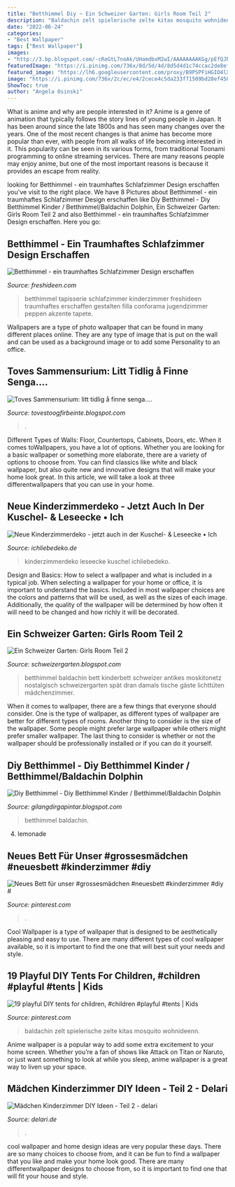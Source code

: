 ```yaml
---
title: "Betthimmel Diy ~ Ein Schweizer Garten: Girls Room Teil 2"
description: "Baldachin zelt spielerische zelte kitas mosquito wohnideenn"
date: "2022-06-24"
categories:
- "Best Wallpaper"
tags: ["Best Wallpaper"]
images:
- "http://3.bp.blogspot.com/-cRoGtL7noAk/UHamdbxM2wI/AAAAAAAAKGg/pEfQJNFDb9g/s1600/Kinderzimmer+nostalgisch+Antikes+Bett+Tanne+Baldachin+Moskitonetz+Betthimmel+Mokito+Baumwolle+Granny+Square+Häkeldecke+Blanket+Crochet+Blog+Schweizer+G+(2).JPG"
featuredImage: "https://i.pinimg.com/736x/8d/5d/4d/8d5d4d1c74ccac2de8ef4ed9ea8b38cc--kids-net-mosquito-net.jpg"
featured_image: "https://lh6.googleusercontent.com/proxy/B9PSPFiHGIO4lXypOzEswHnQxUD8LO5PwZgbDHLR3X5nZkKIBpy8NRF5MO_37rtcJwh9zZL8jnmgkjs7gI1mnW1w2g4K1INCa4fnO2KxkRBsSsu0dqricfx-BsOBzbDa__XsLyE=w1200-h630-p-k-no-nu"
image: "https://i.pinimg.com/736x/2c/ec/e4/2cece4c5da233f71509bd28ef4586e61.jpg"
ShowToc: true
author: "Angela Osinski"
---
```



What is anime and why are people interested in it?
Anime is a genre of animation that typically follows the story lines of young people in Japan. It has been around since the late 1800s and has seen many changes over the years. One of the most recent changes is that anime has become more popular than ever, with people from all walks of life becoming interested in it. This popularity can be seen in its various forms, from traditional Toonami programming to online streaming services. There are many reasons people may enjoy anime, but one of the most important reasons is because it provides an escape from reality.

	

		
looking for Betthimmel - ein traumhaftes Schlafzimmer Design erschaffen you've visit to the right place. We have 8 Pictures about Betthimmel - ein traumhaftes Schlafzimmer Design erschaffen like Diy Betthimmel - Diy Betthimmel Kinder / Betthimmel/Baldachin Dolphin, Ein Schweizer Garten: Girls Room Teil 2 and also Betthimmel - ein traumhaftes Schlafzimmer Design erschaffen. Here you go:
		
    
## Betthimmel - Ein Traumhaftes Schlafzimmer Design Erschaffen

<img loading=lazy src="https://freshideen.com/wp-content/uploads/2015/04/betthimmel-kinderzimmer-gestalten-lila-akzente-tapete.jpg" onerror="this.onerror=null;this.src='https://tse3.mm.bing.net/th?id=OIP.2GqKHP0NfFAjBVumT4_A8gHaLD&amp;pid=15.1';" alt="Betthimmel - ein traumhaftes Schlafzimmer Design erschaffen">

_Source: freshideen.com_

>betthimmel tapisserie schlafzimmer kinderzimmer freshideen traumhaftes erschaffen gestalten filla conforama jugendzimmer peppen akzente tapete. 

	



Wallpapers are a type of photo wallpaper that can be found in many different places online. They are any type of image that is put on the wall and can be used as a background image or to add some Personality to an office.

    
## Toves Sammensurium: Litt Tidlig å Finne Senga....

<img loading=lazy src="http://1.bp.blogspot.com/-pxZ26CdRiUI/Tyhx2xS61rI/AAAAAAAAJ-E/jG9eu-x2lsQ/s640/cama_dormitorio_y_butaca_468x519_phixr.jpg" onerror="this.onerror=null;this.src='https://tse2.mm.bing.net/th?id=OIP.MRmJJrHHl50utl4HFowxwgAAAA&amp;pid=15.1';" alt="Toves Sammensurium: litt tidlig å finne senga....">

_Source: tovestoogfirbeinte.blogspot.com_

>. 

	

Different Types of Walls: Floor, Countertops, Cabinets, Doors, etc.
When it comes toWallpapers, you have a lot of options. Whether you are looking for a basic wallpaper or something more elaborate, there are a variety of options to choose from. You can find classics like white and black wallpaper, but also quite new and innovative designs that will make your home look great. In this article, we will take a look at three differentwallpapers that you can use in your home.

    
## Neue Kinderzimmerdeko - Jetzt Auch In Der Kuschel- &amp; Leseecke • Ich

<img loading=lazy src="http://www.ichliebedeko.de/wp-content/uploads/Kinderzimmerdeko-mit-Ava-Yves.jpg" onerror="this.onerror=null;this.src='https://tse3.mm.bing.net/th?id=OIP.DrPX6hHwthpmVE27vBuiFgHaFj&amp;pid=15.1';" alt="Neue Kinderzimmerdeko - jetzt auch in der Kuschel- &amp; Leseecke • Ich">

_Source: ichliebedeko.de_

>kinderzimmerdeko leseecke kuschel ichliebedeko. 

	

Design and Basics: How to select a wallpaper and what is included in a typical job.
When selecting a wallpaper for your home or office, it is important to understand the basics. Included in most wallpaper choices are the colors and patterns that will be used, as well as the sizes of each image. Additionally, the quality of the wallpaper will be determined by how often it will need to be changed and how richly it will be decorated.

    
## Ein Schweizer Garten: Girls Room Teil 2

<img loading=lazy src="http://3.bp.blogspot.com/-cRoGtL7noAk/UHamdbxM2wI/AAAAAAAAKGg/pEfQJNFDb9g/s1600/Kinderzimmer+nostalgisch+Antikes+Bett+Tanne+Baldachin+Moskitonetz+Betthimmel+Mokito+Baumwolle+Granny+Square+Häkeldecke+Blanket+Crochet+Blog+Schweizer+G+(2).JPG" onerror="this.onerror=null;this.src='https://tse3.mm.bing.net/th?id=OIP.omEmD__CFEnry8UTf9y2uwHaLH&amp;pid=15.1';" alt="Ein Schweizer Garten: Girls Room Teil 2">

_Source: schweizergarten.blogspot.com_

>betthimmel baldachin bett kinderbett schweizer antikes moskitonetz nostalgisch schweizergarten spät dran damals tische gäste lichttüten mädchenzimmer. 

	

When it comes to wallpaper, there are a few things that everyone should consider. One is the type of wallpaper, as different types of wallpaper are better for different types of rooms. Another thing to consider is the size of the wallpaper. Some people might prefer large wallpaper while others might prefer smaller wallpaper. The last thing to consider is whether or not the wallpaper should be professionally installed or if you can do it yourself.

    
## Diy Betthimmel - Diy Betthimmel Kinder / Betthimmel/Baldachin Dolphin

<img loading=lazy src="https://lh6.googleusercontent.com/proxy/B9PSPFiHGIO4lXypOzEswHnQxUD8LO5PwZgbDHLR3X5nZkKIBpy8NRF5MO_37rtcJwh9zZL8jnmgkjs7gI1mnW1w2g4K1INCa4fnO2KxkRBsSsu0dqricfx-BsOBzbDa__XsLyE=w1200-h630-p-k-no-nu" onerror="this.onerror=null;this.src='https://tse3.mm.bing.net/th?id=OIP.HZ0GdxMi4u7CtBsUeOEVkwHaD4&amp;pid=15.1';" alt="Diy Betthimmel - Diy Betthimmel Kinder / Betthimmel/Baldachin Dolphin">

_Source: gilangdirgapintar.blogspot.com_

>betthimmel baldachin. 

	

4. lemonade 

    
## Neues Bett Für Unser #grossesmädchen #neuesbett #kinderzimmer #diy #

<img loading=lazy src="https://i.pinimg.com/736x/2c/ec/e4/2cece4c5da233f71509bd28ef4586e61.jpg" onerror="this.onerror=null;this.src='https://tse3.mm.bing.net/th?id=OIP.GHBbQJsZ2ERgRr0O_Raf5gHaJP&amp;pid=15.1';" alt="Neues Bett für unser #grossesmädchen #neuesbett #kinderzimmer #diy #">

_Source: pinterest.com_

>. 

	

Cool Wallpaper is a type of wallpaper that is designed to be aesthetically pleasing and easy to use. There are many different types of cool wallpaper available, so it is important to find the one that will best suit your needs and style.

    
## 19 Playful DIY Tents For Children, #children #playful #tents | Kids

<img loading=lazy src="https://i.pinimg.com/736x/8d/5d/4d/8d5d4d1c74ccac2de8ef4ed9ea8b38cc--kids-net-mosquito-net.jpg" onerror="this.onerror=null;this.src='https://tse4.mm.bing.net/th?id=OIP.UohGHfU86O1WzxNyxBWP5QHaLH&amp;pid=15.1';" alt="19 playful DIY tents for children, #children #playful #tents | Kids">

_Source: pinterest.com_

>baldachin zelt spielerische zelte kitas mosquito wohnideenn. 

	

Anime wallpaper is a popular way to add some extra excitement to your home screen. Whether you’re a fan of shows like Attack on Titan or Naruto, or just want something to look at while you sleep, anime wallpaper is a great way to liven up your space.

    
## Mädchen Kinderzimmer DIY Ideen - Teil 2 - Delari

<img loading=lazy src="https://i2.wp.com/delari.de/wp-content/uploads/2017/11/Delari-Diy_nahen-Maedchen-Kinderzimmer-streichen-dachschraege-8007.jpg?resize=800%2C1200&amp;ssl=1" onerror="this.onerror=null;this.src='https://tse2.mm.bing.net/th?id=OIP.KpxQg0hObZAbEm0ggei5xAHaLH&amp;pid=15.1';" alt="Mädchen Kinderzimmer DIY Ideen - Teil 2 - delari">

_Source: delari.de_

>. 

	

cool wallpaper and home design ideas are very popular these days. There are so many choices to choose from, and it can be fun to find a wallpaper that you like and make your home look good. There are many differentwallpaper designs to choose from, so it is important to find one that will fit your house and style.

